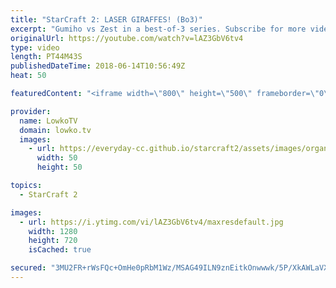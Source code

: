 ```yaml
---
title: "StarCraft 2: LASER GIRAFFES! (Bo3)"
excerpt: "Gumiho vs Zest in a best-of-3 series. Subscribe for more videos: http://lowko.tv/youtube Dark vs Rogue: https://goo.gl/PRf8Gq  Gumiho and Zest are both easily in the top 10 of the current best players in StarCraft 2. In this match they face off against each other.  Support me on Patreon: http://www.patreon.com/lowkotv"
originalUrl: https://youtube.com/watch?v=lAZ3GbV6tv4
type: video
length: PT44M43S
publishedDateTime: 2018-06-14T10:56:49Z
heat: 50

featuredContent: "<iframe width=\"800\" height=\"500\" frameborder=\"0\" src=\"https://www.youtube.com/embed/lAZ3GbV6tv4\" allow=\"accelerometer; autoplay; encrypted-media; gyroscope; picture-in-picture\" allowfullscreen></iframe>"

provider:
  name: LowkoTV
  domain: lowko.tv
  images:
    - url: https://everyday-cc.github.io/starcraft2/assets/images/organizations/lowko.tv-50x50.jpg
      width: 50
      height: 50

topics:
  - StarCraft 2

images:
  - url: https://i.ytimg.com/vi/lAZ3GbV6tv4/maxresdefault.jpg
    width: 1280
    height: 720
    isCached: true

secured: "3MU2FR+rWsFQc+OmHe0pRbM1Wz/MSAG49ILN9znEitkOnwwwk/5P/XkAWLaVXI9Jrr3RgM6NB6dfqOsa58N5oM3mfrdn+HVmDcOQuGKQehfNH7huY/CkvihjEZZECBI1H/7hgEtceNBl6GAmtaz35uE8pQhhO/f0NNUsfgqkRwEGPr8GIc0uHu+drsspwNlSjNhLF2WnFoLN8Yc1utokPGoy9sT3RdwhZVxHCfbC++Dlam0CjYu0MVRWhS3OQiTv6XlRVqOT/A43cXluZAIhuOrmi8SO6wXpoZ3rxN2VqC9KDXAnfhPJl64VqL2QddCbs60lxzElKq19/E4RlpgzPaQlVbM3Jom6S5JJYzVKn7hExmjAZmq4p7Bngl2cTeps4lH9knBKDcE3e6eF9bAvMPLZcEbm+grS5jaBtUr72elB6lyBLB8x4GQyEwJTmu9G;nrtG4iyAKoGj3wlByxm6OQ=="
---
```


